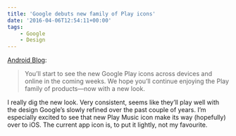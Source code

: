 ```yaml
---
title: 'Google debuts new family of Play icons'
date: '2016-04-06T12:54:11+00:00'
tags:
    - Google
    - Design
---
```


[Android Blog](https://blog.google/products/google-play/a-new-look-for-google-play-family-of-apps/):

> You’ll start to see the new Google Play icons across devices and online in the coming weeks. We hope you’ll continue enjoying the Play family of products—now with a new look.

I really dig the new look. Very consistent, seems like they’ll play well with the design Google’s slowly refined over the past couple of years. I’m especially excited to see that new Play Music icon make its way (hopefully) over to iOS. The current app icon is, to put it lightly, not my favourite.